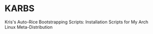 # KARBS
Kris's Auto-Rice Bootstrapping Scripts: Installation Scripts for My Arch Linux Meta-Distribution

